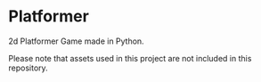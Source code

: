 # Platformer
2d Platformer Game made in Python.

Please note that assets used in this project are not included in this repository. 

